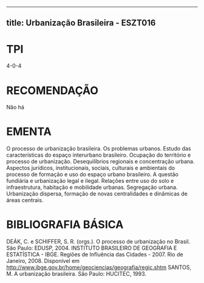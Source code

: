 
---
title: Urbanização Brasileira - ESZT016 
---

# TPI

4-0-4

# RECOMENDAÇÃO

Não há

# EMENTA

O processo de urbanização brasileira. Os problemas urbanos. Estudo das características do espaço interurbano brasileiro. Ocupação do território e processo de urbanização. Desequilíbrios regionais e concentração urbana. Aspectos jurídicos, institucionais, sociais, culturais e ambientais do processo de formação e uso do espaço urbano brasileiro. A questão fundiária e urbanização legal e ilegal. Relações entre uso do solo e infraestrutura, habitação e mobilidade urbanas. Segregação urbana. Urbanização dispersa, formação de novas centralidades e dinâmicas de áreas centrais.

# BIBLIOGRAFIA BÁSICA

DEÁK, C. e SCHIFFER, S. R. (orgs.). O processo de urbanização no Brasil. São Paulo: EDUSP, 2004.
INSTITUTO BRASILEIRO DE GEOGRAFIA E ESTATÍSTICA - IBGE. Regiões de Influência das Cidades - 2007. Rio de Janeiro, 2008. Disponível em <http://www.ibge.gov.br/home/geociencias/geografia/regic.shtm>
SANTOS, M. A urbanização brasileira. São Paulo: HUCITEC, 1993.
        